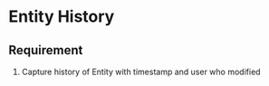 Entity History
==============


Requirement
-----------
1. Capture history of Entity with timestamp and user who modified

